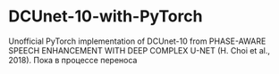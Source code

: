 # DCUnet-10-with-PyTorch
Unofficial PyTorch implementation of DCUnet-10 from PHASE-AWARE SPEECH ENHANCEMENT WITH DEEP COMPLEX U-NET (H. Choi et al., 2018).
Пока в процессе переноса
